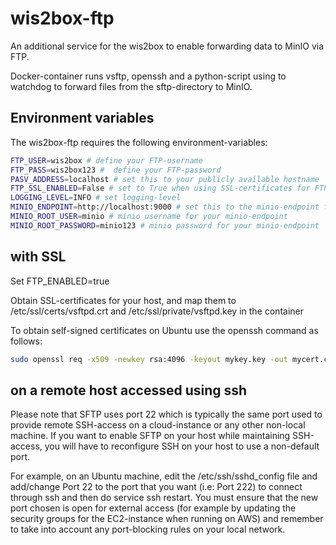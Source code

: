 # wis2box-ftp

An additional service for the wis2box to enable forwarding data to MinIO via FTP.

Docker-container runs vsftp, openssh and a python-script using to watchdog to forward files from the sftp-directory to MinIO.

## Environment variables

The wis2box-ftp requires the following environment-variables:

```bash
FTP_USER=wis2box # define your FTP-username 
FTP_PASS=wis2box123 #  define your FTP-password 
PASV_ADDRESS=localhost # set this to your publicly available hostname
FTP_SSL_ENABLED=False # set to True when using SSL-certificates for FTPS/SFTP
LOGGING_LEVEL=INFO # set logging-level
MINIO_ENDPOINT=http://localhost:9000 # set this to the minio-endpoint for your wis2box 
MINIO_ROOT_USER=minio # minio username for your minio-endpoint
MINIO_ROOT_PASSWORD=minio123 # minio password for your minio-endpoint
```

## with SSL

Set FTP_ENABLED=true

Obtain SSL-certificates for your host, and map them to /etc/ssl/certs/vsftpd.crt and /etc/ssl/private/vsftpd.key in the container

To obtain self-signed certificates on Ubuntu use the openssh command as follows:

```bash
sudo openssl req -x509 -newkey rsa:4096 -keyout mykey.key -out mycert.crt -sha256 -days 365 -nodes
```

## on a remote host accessed using ssh

Please note that SFTP uses port 22 which is typically the same port used to provide remote SSH-access on a cloud-instance or any other non-local machine. If you want to enable SFTP on your host while maintaining SSH-access, you will have to reconfigure SSH on your host to use a non-default port.

For example, on an Ubuntu machine, edit the /etc/ssh/sshd_config file and add/change Port 22 to the port that you want (i.e: Port 222) to connect through ssh and then do service ssh restart. You must ensure that the new port chosen is open for external access (for example by updating the security groups for the EC2-instance when running on AWS) and remember to take into account any port-blocking rules on your local network.
